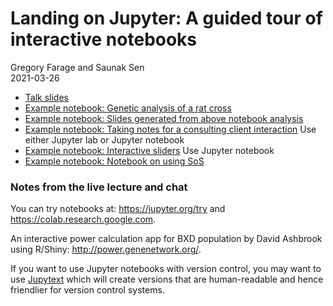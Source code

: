 # Landing on Jupyter: A guided tour of interactive notebooks

Gregory Farage and Saunak Sen  
2021-03-26

- [Talk slides](Jupyter.pdf)
- [Example notebook: Genetic analysis of a rat cross](qtl-intro.ipynb)
- [Example notebook: Slides generated from above notebook analysis](qtl-intro.slides.html)
- [Example notebook: Taking notes for a consulting client interaction](consult.ipynb) Use either Jupyter lab or Jupyter notebook
- [Example notebook: Interactive sliders](consult-interactive.ipynb) Use Jupyter notebook
- [Example notebook: Notebook on using SoS](qtl-intro-SoS.ipynb)

### Notes from the live lecture and chat

You can try notebooks at: https://jupyter.org/try and https://colab.research.google.com.

An interactive power calculation app for BXD population by David Ashbrook using R/Shiny: http://power.genenetwork.org/.

If you want to use Jupyter notebooks with version control, you may want to use [Jupytext](https://github.com/mwouts/jupytext) which will create versions that are human-readable and hence friendlier for version control systems.